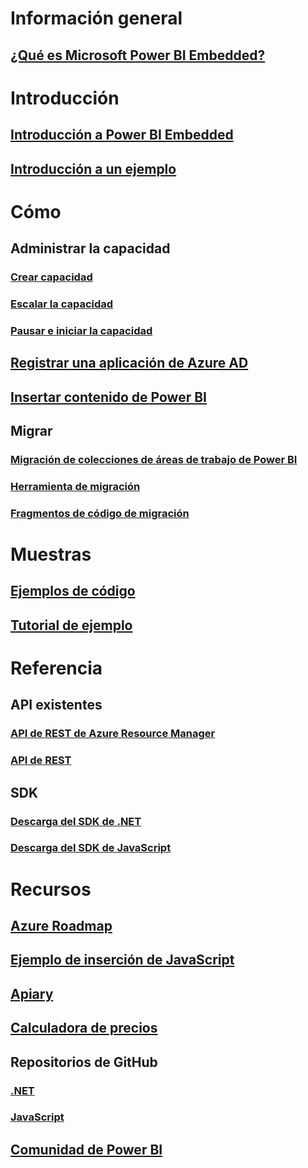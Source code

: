 # Información general
## [¿Qué es Microsoft Power BI Embedded?](what-is-power-bi-embedded.md)

# Introducción
## [Introducción a Power BI Embedded](get-started.md)
## [Introducción a un ejemplo](https://powerbi.microsoft.com/documentation/powerbi-developer-embed-sample-app-owns-data/)

# Cómo
## Administrar la capacidad
### [Crear capacidad](create-capacity.md)
### [Escalar la capacidad](scale-capacity.md)
### [Pausar e iniciar la capacidad](pause-start.md)
## [Registrar una aplicación de Azure AD](https://powerbi.microsoft.com/documentation/powerbi-developer-register-app/)
## [Insertar contenido de Power BI](https://powerbi.microsoft.com/documentation/powerbi-developer-embedding-content/)

## Migrar
### [Migración de colecciones de áreas de trabajo de Power BI](migrate-from-power-bi-workspace-collections.md)
### [Herramienta de migración](migrate-tool.md)
### [Fragmentos de código de migración](migrate-code-snippets.md)

# Muestras
## [Ejemplos de código](https://github.com/Microsoft/PowerBI-Developer-Samples)
## [Tutorial de ejemplo](https://powerbi.microsoft.com/documentation/powerbi-developer-embed-sample-app-owns-data/)

# Referencia
## API existentes
### [API de REST de Azure Resource Manager](https://docs.microsoft.com/rest/api/power-bi-embedded/)
### [API de REST](https://msdn.microsoft.com/en-us/library/mt147898.aspx)
## SDK
### [Descarga del SDK de .NET](https://www.nuget.org/packages/Microsoft.PowerBI.Api/)
### [Descarga del SDK de JavaScript](https://www.nuget.org/packages/Microsoft.PowerBI.JavaScript/)

# Recursos
## [Azure Roadmap](https://azure.microsoft.com/roadmap/?category=intelligence-analytics)
## [Ejemplo de inserción de JavaScript](https://microsoft.github.io/PowerBI-JavaScript/demo/)
## [Apiary](http://docs.powerbi.apiary.io/)
## [Calculadora de precios](https://azure.microsoft.com/pricing/calculator/)
## Repositorios de GitHub
### [.NET](https://github.com/Microsoft/PowerBI-CSharp)
### [JavaScript](https://github.com/Microsoft/PowerBI-JavaScript)
## [Comunidad de Power BI](http://community.powerbi.com/t5/Developer/bd-p/Developer)

